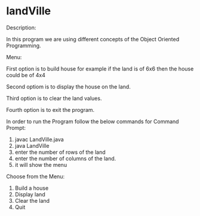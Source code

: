 # landVille

Description:

In this program we are using different concepts of the Object Oriented Programming.

Menu:

First option is to build house for example if the land is of 6x6
then the house could be of 4x4

Second optiom is to display the house on the land.

Third option is to clear the land values.

Fourth option is to exit the program.

In order to run the Program follow the below commands for Command Prompt:
1. javac LandVille.java
2. java LandVille
3. enter the number of rows of the land
4. enter the number of columns of the land.
5. it will show the menu

  Choose from the Menu:
  1. Build a house
  2. Display land
  3. Clear the land
  4. Quit
